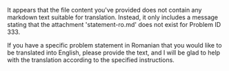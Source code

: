It appears that the file content you've provided does not contain any markdown text suitable for translation. Instead, it only includes a message stating that the attachment 'statement-ro.md' does not exist for Problem ID 333.

If you have a specific problem statement in Romanian that you would like to be translated into English, please provide the text, and I will be glad to help with the translation according to the specified instructions.